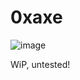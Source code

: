 # 0xaxe

![image](https://github.com/shufps/0xaxe/assets/3079832/a10f7fff-a18e-4ee0-8a1d-2545dc6cf095)



WiP, untested!
